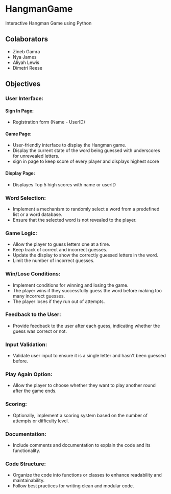 # HangmanGame
Interactive Hangman Game using Python 
## Colaborators 
- Zineb Gamra
- Nya James
- Aliyah Lewis
- Dimetri Reese
## Objectives
### User Interface:
#### Sign In Page:
- Registration form (Name - UserID)

#### Game Page:
- User-friendly interface to display the Hangman game.
- Display the current state of the word being guessed with underscores for unrevealed letters.
- sign in page to keep score of every player and displays highest score
  
#### Display Page:
- Displayes Top 5 high scores with name or userID

### Word Selection:
- Implement a mechanism to randomly select a word from a predefined list or a word database.
- Ensure that the selected word is not revealed to the player.

### Game Logic:
- Allow the player to guess letters one at a time.
- Keep track of correct and incorrect guesses.
- Update the display to show the correctly guessed letters in the word.
- Limit the number of incorrect guesses.
  
### Win/Lose Conditions:
- Implement conditions for winning and losing the game.
- The player wins if they successfully guess the word before making too many incorrect guesses.
- The player loses if they run out of attempts.
  
### Feedback to the User:
- Provide feedback to the user after each guess, indicating whether the guess was correct or not.
  
### Input Validation:
- Validate user input to ensure it is a single letter and hasn't been guessed before.
  
### Play Again Option:
- Allow the player to choose whether they want to play another round after the game ends.
  
### Scoring:
- Optionally, implement a scoring system based on the number of attempts or difficulty level.
  
### Documentation:
- Include comments and documentation to explain the code and its functionality.
  
### Code Structure:
- Organize the code into functions or classes to enhance readability and maintainability.
- Follow best practices for writing clean and modular code.
  

